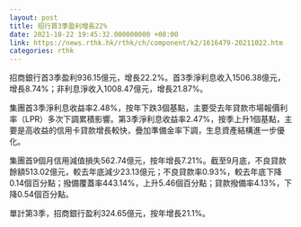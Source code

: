```yaml
---
layout: post
title: 招行首3季盈利增長22%
date: 2021-10-22 19:45:32.000000000 +08:00
link: https://news.rthk.hk/rthk/ch/component/k2/1616479-20211022.htm
categories: rthk
---
```


招商銀行首3季盈利936.15億元，增長22.2%。首3季淨利息收入1506.38億元，增長8.74%；非利息淨收入1008.47億元，增長21.87%。

集團首3季淨利息收益率2.48%，按年下跌3個基點，主要受去年貸款市場報價利率（LPR）多次下調累積影響。第3季淨利息收益率2.47%，按季上升1個基點，主要是高收益的信用卡貸款增長較快，疊加準備金率下調，生息資產結構進一步優化。

集團首9個月信用減值損失562.74億元，按年增長7.21%。截至9月底，不良貸款餘額513.02億元，較去年底減少23.13億元；不良貸款率0.93%，較去年底下降0.14個百分點；撥備覆蓋率443.14%，上升5.46個百分點；貸款撥備率4.13%，下降0.54個百分點。

單計第3季，招商銀行盈利324.65億元，按年增長21.1%。
